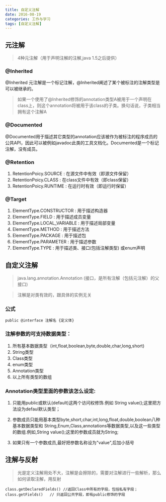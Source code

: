 ```yaml
---
title: 自定义注解
date: 2016-08-19
categories: 工作与学习
tags: [自定义注解]
---
```

## 元注解
> 4种元注解（用于声明注解的注解,java 1.5之后提供）

### @Inherited	

@Inherited 元注解是一个标记注解，@Inherited阐述了某个被标注的注解类型是可以被继承的。
> 如果一个使用了@Inherited修饰的annotation类型A被用于一个声明在class上，则这个annotation将被用于该class的子类。换句话说，子类相当拥有这个注解A

### @Documented

@Documented用于描述其它类型的annotation应该被作为被标注的程序成员的公共API，因此可以被例如javadoc此类的工具文档化。Documented是一个标记注解，没有成员。

### @Retention
 
1. RetentionPoicy.SOURCE	:	在源文件中有效（即源文件保留）
2. RetentionPoicy.CLASS	    :	在class文件中有效（即class保留）
3. RetentionPoicy.RUNTIME	:	在运行时有效（即运行时保留）
 
### @Target

1. ElementType.CONSTRUCTOR	:	用于描述构造器
2. ElementType.FIELD	    :	用于描述成员变量
3. ElementType.LOCAL_VARIABLE	:	用于描述局部变量
4. ElementType.METHOD	    :	用于描述方法
5. ElementType.PACKAGE	    :	用于描述包
6. ElementType.PARAMETER	:	用于描述参数
7. ElementType.TYPE	        :	用于描述类、接口(包括注解类型) 或enum声明


## 自定义注解

> java.lang.annotation.Annotation (接口，是所有注解（包括元注解）的父接口)

> 注解是对类有效的，跟具体的实例无关


### 公式

```
public @interface 注解名 {定义体}
```


### 注解参数的可支持数据类型：
1. 所有基本数据类型（int,float,boolean,byte,double,char,long,short)
2. String类型
3. Class类型
4. enum类型
5. Annotation类型
6. 以上所有类型的数组

### Annotation类型里面的参数该怎么设定: 

1. 只能用public或默认(default)这两个访问权修饰.例如 String value();这里把方法设为defaul默认类型；　 　

2. 参数成员只能用基本类型byte,short,char,int,long,float,double,boolean八种基本数据类型和 String,Enum,Class,annotations等数据类型,以及这一些类型的数组.例如,String value();这里的参数成员就为String;　

3. 如果只有一个参数成员,最好把参数名称设为"value",后加小括号


## 注解与反射
> 光是定义注解用处不大，注解是会擦除的，需要对注解进行一些解析，那么如何读取注解，用反射

```
class.getDeclaredFields() //返回Class中所有的字段，包括私有字段；
class.getFields()   // 只返回公共字段，即有public修饰的字段
```
